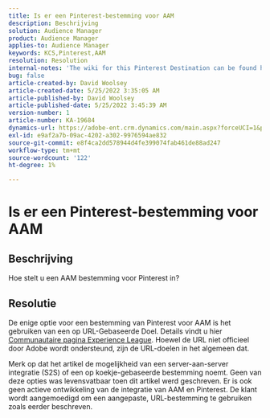 ```yaml
---
title: Is er een Pinterest-bestemming voor AAM
description: Beschrijving
solution: Audience Manager
product: Audience Manager
applies-to: Audience Manager
keywords: KCS,Pinterest,AAM
resolution: Resolution
internal-notes: 'The wiki for this Pinterest Destination can be found here: https://wiki.corp.adobe.com/display/MCPI/Pinterest+-+AAM+Destination+-+IN+DEVELOPMENT'
bug: false
article-created-by: David Woolsey
article-created-date: 5/25/2022 3:35:05 AM
article-published-by: David Woolsey
article-published-date: 5/25/2022 3:45:39 AM
version-number: 1
article-number: KA-19684
dynamics-url: https://adobe-ent.crm.dynamics.com/main.aspx?forceUCI=1&pagetype=entityrecord&etn=knowledgearticle&id=0a2b6ba9-dbdb-ec11-a7b6-0022480b01c5
exl-id: e9af2a7b-09ac-4202-a302-9976594ae832
source-git-commit: e8f4ca2dd578944d4fe399074fab461de88ad247
workflow-type: tm+mt
source-wordcount: '122'
ht-degree: 1%

---
```


# Is er een Pinterest-bestemming voor AAM

## Beschrijving


Hoe stelt u een AAM bestemming voor Pinterest in?


## Resolutie


De enige optie voor een bestemming van Pinterest voor AAM is het gebruiken van een op URL-Gebaseerde Doel. Details vindt u hier [Communautaire pagina Experience League](https://experienceleaguecommunities.adobe.com/t5/adobe-audience-manager-questions/pinterest-destination/td-p/434687). Hoewel de URL niet officieel door Adobe wordt ondersteund, zijn de URL-doelen in het algemeen dat.

Merk op dat het artikel de mogelijkheid van een server-aan-server integratie (S2S) of een op koekje-gebaseerde bestemming noemt. Geen van deze opties was levensvatbaar toen dit artikel werd geschreven. Er is ook geen actieve ontwikkeling van de integratie van AAM en Pinterest. De klant wordt aangemoedigd om een aangepaste, URL-bestemming te gebruiken zoals eerder beschreven.
